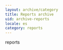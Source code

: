 ```yaml
---
layout: archive/category
title: Reports archive
uid: archive-reports
locale: es
category: reports
---
```


reports
